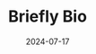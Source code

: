 ---  
layout: startup_page  
title: "Briefly Bio"  
id: "briefly.bio"  
permalink: "/brieflybiobriefly.bio07172024/"  
website: "https://briefly.bio/"  
funding_round: "Pre-Seed"  
funding_amount: "$1.2M"  
investors: "Compound VC, NP Hard, Tiny VC, angel investors across tech and biotech"  
about: "Briefly Bio has developed software to improve reproducibility in scientific research. Their AI-powered platform helps scientists capture and share their experimental work clearly and consistently, addressing the significant issue of reproducibility in biological experiments and improving collaboration. This shared language for experiments facilitates better understanding and builds upon existing work."  
markets: "Biotechnology, AI, Pharmaceutical"  
hq: "Ladbroke Grove, London, England, United Kingdom"  
founded_year: "2022"  
linkedin: "https://www.linkedin.com/company/briefly-bio"  
twitter: "https://twitter.com/brieflybio"  
instagram: ""  
facebook: ""  
crunchbase: "https://www.crunchbase.com/organization/briefly-bio"  
pitchbook: "https://pitchbook.com/profiles/company/547137-28"  

date_display: "17-Jul-2024"  
date: "2024-07-17"

# SEO Optimization  
meta_title: "Briefly Bio - Pre-Seed Funding ($1.2M)"  
meta_description: "Briefly Bio, Briefly Bio has developed software to improve reproducibility in scientific research. Their AI-powered platform helps scientists capture and share the..."  
meta_keywords: "Briefly Bio, Biotechnology, AI, Pharmaceutical, Pre-Seed funding"  
canonical_url: "https://startup.projectstartups.com/brieflybiobriefly.bio07172024/"  
---